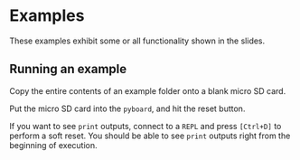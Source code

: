 # Examples

These examples exhibit some or all functionality shown in the slides.

## Running an example

Copy the entire contents of an example folder onto a blank micro SD card.

Put the micro SD card into the `pyboard`, and hit the reset button.

If you want to see `print` outputs, connect to a `REPL` and press `[Ctrl+D]`
to perform a soft reset.
You should be able to see `print` outputs right from the beginning of execution.
